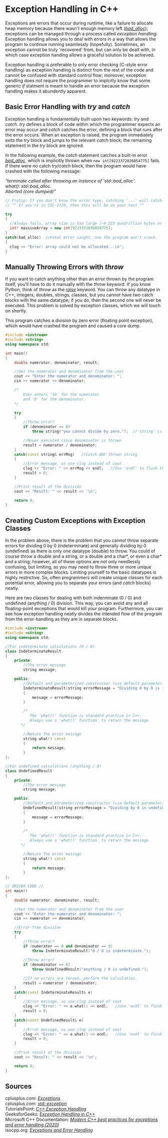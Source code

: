 # Exception Handling in C++
Exceptions are errors that occur during runtime, like a failure to allocate heap memory because there wasn't enough memory left ([_bad\_alloc_](https://www.cplusplus.com/reference/new/bad_alloc/)); exceptions can be managed through a process called _exception handling_. Exception handling allows you to deal
with errors in a way that allows the program to continue running seamlessly (hopefully). Sometimes, an exception cannot be truly 'recovered' from, but can only be dealt with,
in which case exception handing allows a graceful solution to be achieved.

Exception handling is preferable to only error checking (C-style error handling) as exception handling is distinct from the rest of the code and cannot be confused with
standard control flow; moreover, exception handling does not require the programmer to implcitly know that some generic _if_ statment is meant to handle an error because
the exception handling makes it abundently apparent.

## Basic Error Handling with _try_ and _catch_
Exception handling is fundamentally built upon two keywords: _try_ and _catch_. _try_ defines a block of code within which the programmer expects
an error may occur and _catch_ catches the error, defining a block that runs after the error occurs. When an exception is raised, the program immediately
exits the _try_ block and jumps to the relevant _catch_ block; the remaining statement in the _try_ block are ignored.

In the following example, the _catch_ statement catches a built-in error [_bad\_alloc_](https://www.cplusplus.com/reference/new/bad_alloc/),
which is implicitly thrown when `new int[9223372036854775]` fails. If there were no catch _try_/_catch_ block, then the program would have crashed
with the following message: <br />

_"terminate called after throwing an instance of 'std::bad_alloc'. <br />
what():  std::bad\_alloc.  <br />
Aborted (core dumped)"_ <br />

```C++
// Protip: If you don't know the error type, catching '...' will catch any and all errors. //
// ^^ If you're in CSC-1720, then this will be on your test ^^

try
{
  //Always fails, array size is too large (~9.223 quadrillion bytes or 8 petabytes)
  int* massiveArray = new int[9223372036854775];
}
catch(bad_alloc)  //Fatal error caught, now the program won't crash.
{
  clog << "Error: array could not be allocated...\n";
}
```

## Manually Throwing Errors with _throw_
If you want to catch anything other than an error thrown by the program itself, you'll have to do it manually with the _throw_ keyword. If you know Python,
think of _throw_ as the [_raise_](https://stackoverflow.com/questions/2052390/manually-raising-throwing-an-exception-in-python) keyword. You can throw any datatype 
in C++, integers, doubles, strings, classes, but you cannot have two catch blocks with the same datatype; if you do, then the second one will never be executed.
This problem is solved by exception classes, which we will touch on shortly.

This program catches a division by zero error (floating point exception), which would have crashed the program and caused a core dump.
```C++
#include <iostream>
#include <string>
using namespace std;

int main()
{
    double numerator, denominator, result;

    //Get the numerator and denominator from the user
    cout << "Enter the numerator and denominator: ";
    cin >> numerator >> denominator;

    /*
        User enters '10' for the numerator
        and '0' for the denominator.
    */

    try
    {
        //Throw error?
        if (denominator == 0)
            throw string("you cannot divide by zero.");  //'string' is a class and has a constructor

        //Never executed since denominator is thrown
        result = numerator / denominator;
    }
    catch(const string& errMsg)   //Catch ANY thrown string
    {
        //Error message, so use clog instead of cout
        clog << "Error: " << errMsg << endl;   //Use 'endl' to flush the output
        result = 0;
    }

    //Print result of the division
    cout << "Result: " << result << '\n';

    return 0;
}
```

## Creating Custom Exceptions with Exception Classes
In the problem above, there is the problem that you cannot throw separate errors for dividing 0 by 0 (indeterminate) and generally dividing by 0 (undefined)
as there is only one datatype (double) to throw. You could of course throw a double and a string, or a double and a char*, or even a char* and a string; 
however, all of these options are not only needlessly confusing, but limiting, as you may need to throw three or more unique errors in more complex blocks.
Limiting yourself to the basic datatypes is highly restrictive. So, often programmers will create unique classes for each potential error, allowing you to 
separate your errors (and _catch_ blocks) neatly.

Here are two classes for dealing with both inderminate (0 / 0) and undefined (anything / 0) division. This way, you can avoid any and all floating-point exceptions
that would kill your program. Furthermore, you can see how exception handling neatly divides the intended flow of the program from the error-handling as they are in 
separate blocks.

```C++
#include <iostream>
#include <string>
using namespace std;

//For indeterminate calculations (0 / 0)
class IndeterminateResult
{
    private:
        //The error message
        string message;

    public:
        //Default and parameterized constructor (via default parameter)
        IndeterminateResult(string errorMessage = "Dividing 0 by 0 is indeterminate.")
        {
            message = errorMessage;
        }

        /* 
           The 'what()' function is standard practice in C++. 
           Always use a 'what()' function. to return the message.
       */

        //Return the error message
        string what() const 
        {
            return message;
        }
};

//For undefined calculations (anything / 0)
class UndefinedResult
{
    private:
        //The error message
        string message;

    public:
        //Default and parameterized constructor (via default parameter)
        UndefinedResult(string errorMessage = "Dividing by 0 is undefined")
        {
            message = errorMessage;
        }
        
        /* 
           The 'what()' function is standard practice in C++. 
           Always use a 'what()' function. to return the message.
       */

        //Return the error message
        string what() const
        {
            return message;
        }
};

// DRIVER CODE //
int main()
{
    double numerator, denominator, result;

    //Get the numerator and denominator from the user
    cout << "Enter the numerator and denominator: ";
    cin >> numerator >> denominator;

    //Error-free division
    try
    {
        //Throw error?
        if (numerator == 0 and denominator == 0)
            throw IndeterminateResult("0 / 0 is indeterminate.");
        
        //Throw error?
        if (denominator == 0)
            throw UndefinedResult("anything / 0 is undefined.");

        //If no errors are thrown, perform the calculation.
        result = numerator / denominator;
    }
    catch(const IndeterminateResult& e)
    {
        //Error message, so use clog instead of cout
        clog << "Error: " << e.what() << endl;   //Use 'endl' to flush the output
        result = 0;
    }
    catch(const UndefinedResult& e)
    {
        //Error message, so use clog instead of cout
        clog << "Error: " << e.what() << endl;   //Use 'endl' to flush the output
        result = 0;
    }

    //Print result of the division
    cout << "Result: " << result << '\n';

    return 0;
}
```

## Sources
cplusplus.com: [_Exceptions_](https://www.cplusplus.com/doc/tutorial/exceptions/) <br />
cplusplus.com: [_std::exception_](https://www.cplusplus.com/reference/exception/exception/) <br />
TutorialsPoint: [_C++ Exception Handling_](https://www.tutorialspoint.com/cplusplus/cpp_exceptions_handling.htm) <br />
GeeksforGeeks: [_Exception Handling in C++_](https://www.geeksforgeeks.org/exception-handling-c/) <br />
Microsoft C++ Documentation: [_Modern C++ best practices for exceptions and error handling (2020)_](https://docs.microsoft.com/en-us/cpp/cpp/errors-and-exception-handling-modern-cpp?view=msvc-160) <br />
isocpp.org: [_Exceptions and Error Handling_](https://isocpp.org/wiki/faq/exceptions) <br />
